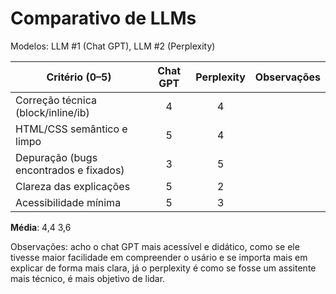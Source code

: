 # Comparativo de LLMs
Modelos: LLM #1 (Chat GPT), LLM #2 (Perplexity)

| Critério (0–5)                           | Chat GPT | Perplexity | Observações |
|------------------------------------------|:--------:|:----------:|-------------|
| Correção técnica (block/inline/ib)       |     4    |      4     |             |
| HTML/CSS semântico e limpo               |     5    |      4     |             |
| Depuração (bugs encontrados e fixados)   |     3    |      5     |             |
| Clareza das explicações                  |     5    |      2     |             |
| Acessibilidade mínima                    |     5    |      3     |             |

**Média**:                                      4,4         3,6


Observações: acho o chat GPT mais acessível e didático, como se ele tivesse maior facilidade em compreender o usário e se importa mais em explicar de forma mais clara, já o perplexity é como se fosse um assitente mais técnico, é mais objetivo de lidar.